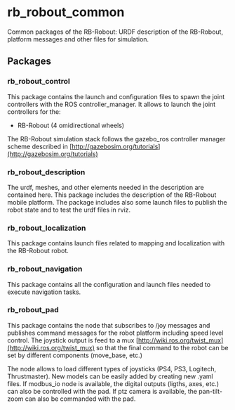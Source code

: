 # rb_robout_common

Common packages of the RB-Robout: URDF description of the RB-Robout, platform messages and other files for simulation.

## Packages

### rb_robout_control

This package contains the launch and configuration files to spawn the joint controllers with the ROS controller_manager. It allows to launch the joint controllers for the:
- RB-Robout (4 omidirectional wheels)

The RB-Robout simulation stack follows the gazebo_ros controller manager scheme described in
[http://gazebosim.org/tutorials](http://gazebosim.org/tutorials)

### rb_robout_description

The urdf, meshes, and other elements needed in the description are contained here. This package includes the description of the RB-Robout mobile platform.
The package includes also some launch files to publish the robot state and to test the urdf files in rviz.

### rb_robout_localization

This package contains launch files related to mapping and localization with the RB-Robout robot.

### rb_robout_navigation

This package contains all the configuration and launch files needed to execute navigation tasks.

### rb_robout_pad

This package contains the node that subscribes to /joy messages and publishes command messages for the robot platform including speed level control. The joystick output is feed to a mux [http://wiki.ros.org/twist_mux](http://wiki.ros.org/twist_mux) so that the final command to the robot can be set by different components (move_base, etc.)

The node allows to load different types of joysticks (PS4, PS3, Logitech, Thrustmaster). New models can be easily added by creating new .yaml files. If modbus_io node is available, the digital outputs (ligths, axes, etc.) can also be controlled with the pad. If ptz camera is available, the pan-tilt-zoom can also be commanded with the pad.
